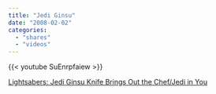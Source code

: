 ```yaml
---
title: "Jedi Ginsu"
date: "2008-02-02"
categories:
  - "shares"
  - "videos"
---
```


{{< youtube SuEnrpfaiew >}}

[Lightsabers: Jedi Ginsu Knife Brings Out the Chef/Jedi in You](http://gizmodo.com/351935/jedi-ginsu-knife-brings-out-the-chefjedi-in-you)
